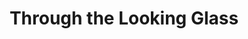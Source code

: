 ---
title: "Through the Looking Glass"
url: /dun-laoghaire/through-the-looking-glass/
shop: Allgemein
---